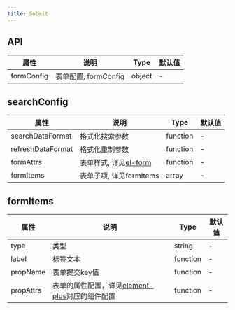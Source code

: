 ```yaml
---
title: Submit
---
```



## API

| 属性          | 说明                                      | Type   | 默认值   |
| ------------ | ----------------------------------------- | ------ | ------- |
| formConfig   | 表单配置, formConfig                 | object | -      |

## searchConfig

| 属性               | 说明                                      | Type   | 默认值   |
| ----------------- | ----------------------------------------- | ------ | ------- |
| searchDataFormat  | 格式化搜索参数                              | function | -      |
| refreshDataFormat | 格式化重制参数                              | function | -      |
| formAttrs         | 表单样式, 详见[el-form](https://element-plus.org/zh-CN/component/form.html#form-attributes)                                          | function | -      |
| formItems         | 表单子项, 详见formItems                    | array | -      |


## formItems

| 属性               | 说明                                      | Type   | 默认值   |
| ----------------- | ----------------------------------------- | ------ | ------- |
| type              | 类型                                       | string | -      |
| label             | 标签文本                                    | function | -      |
| propName          | 表单提交key值                               | function | -      |
| propAttrs         | 表单的属性配置，详见[element-plus](https://element-plus.org/zh-CN/component/input.html)对应的组件配置  | function | -      |

